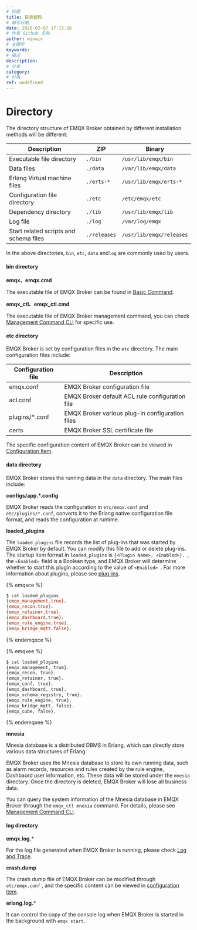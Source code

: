 ```yaml
---
# 标题
title: 目录结构
# 编写日期
date: 2020-02-07 17:15:26
# 作者 Github 名称
author: wivwiv
# 关键字
keywords:
# 描述
description:
# 分类
category: 
# 引用
ref: undefined
---
```


# Directory

The directory structure of EMQX Broker obtained by different installation methods will be different:

| Description   | ZIP      | Binary             |
| --------------------------- | -------------------------------- | ----------------------------- |
| Executable file directory | `./bin`                          | `/usr/lib/emqx/bin`           |
| Data files          | `./data`                         | `/var/lib/emqx/data`          |
| Erlang Virtual machine files | `./erts-*`                       | `/usr/lib/emqx/erts-*`        |
| Configuration file directory | `./etc`                          | `/etc/emqx/etc`               |
| Dependency directory | `./lib`                          | `/usr/lib/emqx/lib`           |
| Log file             | `./log`                          | `/var/log/emqx`               |
| Start related scripts and schema files | `./releases`                     | `/usr/lib/emqx/releases`      |

In the above directories,  `bin`, `etc`, `data` and`log` are commonly used by users.

#### bin directory

**emqx、emqx.cmd**

The executable file of EMQX Broker can be found in [Basic Command](getting-started/command-line.md).

**emqx_ctl、emqx_ctl.cmd**

The executable file of EMQX Broker management command, you can check [Management Command CLI](advanced/cli.md) for specific use.

#### etc directory

EMQX Broker is set by configuration files in the `etc` directory. The main configuration files include:

| Configuration file | Description            |
| -------------- | ------------------------- |
| emqx.conf      | EMQX Broker configuration file |
| acl.conf       | EMQX Broker default ACL rule configuration file |
| plugins/*.conf | EMQX Broker various plug-in configuration files |
| certs          | EMQX Broker SSL certificate file |

The specific configuration content of EMQX Broker can be viewed in [Configuration Item](configuration/index.md).

#### data directory

EMQX Broker stores the running data in the `data` directory. The main files include:

**configs/app.*.config**

EMQX Broker reads the configuration in `etc/emqx.conf` and `etc/plugins/*.conf`, converts it to the Erlang native configuration file format, and reads the configuration at runtime.

**loaded_plugins**

The `loaded_plugins` file records the list of plug-ins that was started by EMQX Broker by default. You can modify this file to add or delete plug-ins. The startup item format in `loaded_plugins` is `{<Plugin Name>, <Enabled>}. `, the `<Enabled> `field is a Boolean type, and EMQX Broker will determine whether to start this plugin according to the value of `<Enabled> `. For more information about plugins, please see [plug-ins](advanced/plugins.md).

{% emqxce %}
```bash
$ cat loaded_plugins
{emqx_management,true}.
{emqx_recon,true}.
{emqx_retainer,true}.
{emqx_dashboard,true}.
{emqx_rule_engine,true}.
{emqx_bridge_mqtt,false}.
```
{% endemqxce %}

{% emqxee %}
```bash
$ cat loaded_plugins
{emqx_management, true}.
{emqx_recon, true}.
{emqx_retainer, true}.
{emqx_conf, true}.
{emqx_dashboard, true}.
{emqx_schema_registry, true}.
{emqx_rule_engine, true}.
{emqx_bridge_mqtt, false}.
{emqx_cube, false}.
```
{% endemqxee %}

**mnesia**

Mnesia database is a distributed DBMS in Erlang, which can directly store various data structures of Erlang.

EMQX Broker uses the Mnesia database to store its own running data, such as alarm records, resources and rules created by the rule engine, Dashbaord user information, etc. These data will be stored under the `mnesia` directory. Once the directory is deleted, EMQX Broker will lose all business data.

You can query the system information of the Mnesia database in EMQX Broker through the `emqx_ctl mnesia` command. For details, please see [Management Command CLI](advanced/cli.md).


#### log directory

**emqx.log.***

For the log file generated when EMQX Broker is running, please check [Log and Trace](getting-started/log.md).

**crash.dump**

The crash dump file of EMQX Broker can be modified through `etc/emqx.conf` , and the specific content can be viewed in [configuration item](configuration/index.md).

**erlang.log.***

It can control the copy of the console log when EMQX Broker is started in the background with `emqx start`.    